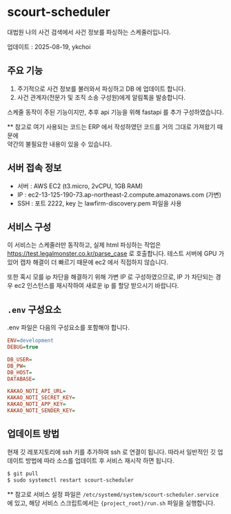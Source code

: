 # scourt-scheduler

대법원 나의 사건 검색에서 사건 정보를 파싱하는 스케줄러입니다.

업데이트 : 2025-08-19, ykchoi

## 주요 기능

1. 주기적으로 사건 정보를 불러와서 파싱하고 DB 에 업데이트 합니다.
2. 사건 관계자(전문가 및 조직 소송 구성원)에게 알림톡을 발송합니다.

스케줄 동작이 주된 기능이지만, 추후 api 기능을 위해 fastapi 를 추가 구성하였습니다.

\*\* 참고로 여기 사용되는 코드는 ERP 에서 작성하였던 코드를 거의 그대로 가져왔기 때문에  
약간의 불필요한 내용이 있을 수 있습니다.

## 서버 접속 정보

- 서버 : AWS EC2 (t3.micro, 2vCPU, 1GB RAM)
- IP : ec2-13-125-190-73.ap-northeast-2.compute.amazonaws.com (가변)
- SSH : 포트 2222, key 는 lawfirm-discovery.pem 파일을 사용

## 서비스 구성

이 서비스는 스케줄러만 동작하고, 실제 html 파싱하는 작업은 https://test.legalmonster.co.kr/parse_case 로 호출합니다.
테스트 서버에 GPU 가 있어 캡차 해결이 더 빠르기 때문에 ec2 에서 직접하지 않습니다.

또한 혹시 모를 ip 차단을 해결하기 위해 가변 IP 로 구성하였으므로,
IP 가 차단되는 경우 ec2 인스턴스를 재시작하여 새로운 ip 를 할당 받으시기 바랍니다.

## `.env` 구성요소

.env 파일은 다음의 구성요소를 포함해야 합니다.

```ini
ENV=development
DEBUG=true

DB_USER=
DB_PW=
DB_HOST=
DATABASE=

KAKAO_NOTI_API_URL=
KAKAO_NOTI_SECRET_KEY=
KAKAO_NOTI_APP_KEY=
KAKAO_NOTI_SENDER_KEY=
```

## 업데이트 방법

현재 깃 레포지토리에 ssh 키를 추가하여 ssh 로 연결이 됩니다.
따라서 일반적인 깃 업데이트 방법에 따라 소스를 업데이트 후 서비스 재시작 하면 됩니다.

```bash
$ git pull
$ sudo systemctl restart scourt-scheduler
```

\*\* 참고로 서비스 설정 파일은 `/etc/systemd/system/scourt-scheduler.service` 에 있고,
해당 서비스 스크립트에서는 `{project_root}/run.sh` 파일을 실행합니다.

